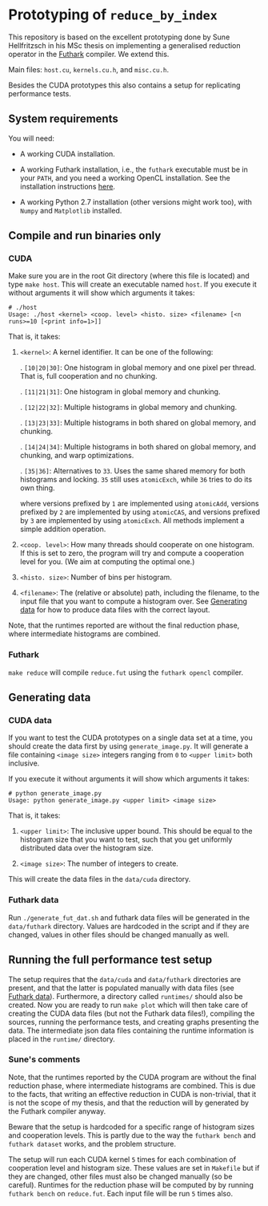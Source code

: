 # Prototyping of `reduce_by_index`

This repository is based on the excellent prototyping done by Sune
Hellfritzsch in his MSc thesis on implementing a generalised reduction
operator in the [Futhark](https://github.com/diku-dk/futhark/)
compiler.  We extend this.

Main files: `host.cu`, `kernels.cu.h`, and `misc.cu.h`.

Besides the CUDA prototypes this also contains a setup for replicating
performance tests.


## System requirements

You will need:

 * A working CUDA installation.

 * A working Futhark installation, i.e., the `futhark` executable must
   be in your `PATH`, and you need a working OpenCL installation.  See
   the installation instructions
   [here](https://futhark.readthedocs.io/en/latest/installation.html).

 * A working Python 2.7 installation (other versions might work too),
   with `Numpy` and `Matplotlib` installed.


## Compile and run binaries only

### CUDA

Make sure you are in the root Git directory (where this file
is located) and type `make host`. This will create an
executable named `host`. If you execute it without arguments
it will show which arguments it takes:

```
# ./host
Usage: ./host <kernel> <coop. level> <histo. size> <filename> [<n runs>=10 [<print info=1>]]
```

That is, it takes:

1. `<kernel>`: A kernel identifier. It can be one of the
following:

    . `[10|20|30]`: One histogram in global memory and one pixel per
    thread. That is, full cooperation and no chunking.

    . `[11|21|31]`: One histogram in global memory and chunking.

    . `[12|22|32]`: Multiple histograms in global memory and chunking.

    . `[13|23|33]`: Multiple histograms in both shared on global
    memory, and chunking.

    . `[14|24|34]`: Multiple histograms in both shared on global
    memory, and chunking, and warp optimizations.

    . `[35|36]`: Alternatives to `33`.  Uses the same shared memory
    for both histograms and locking.  `35` still uses `atomicExch`,
    while `36` tries to do its own thing.

    where versions prefixed by `1` are implemented using
    `atomicAdd`, versions prefixed by `2` are implemented by
    using `atomicCAS`, and versions prefixed by `3` are
    implemented by using `atomicExch`. All methods implement
    a simple addition operation.

2. `<coop. level>`: How many threads should cooperate on one
histogram. If this is set to zero, the program will try and
compute a cooperation level for you. (We aim at computing
the optimal one.)

3. `<histo. size>`: Number of bins per histogram.

4. `<filename>`: The (relative or absolute) path, including
the filename, to the input file that you want to compute a
histogram over. See [Generating data](#generating-data) for
how to produce data files with the correct layout.

Note, that the runtimes reported are without the final reduction
phase, where intermediate histograms are combined.

### Futhark

`make reduce` will compile `reduce.fut` using the
`futhark opencl` compiler.


## Generating data

### CUDA data

If you want to test the CUDA prototypes on a single data set
at a time, you should create the data first by using
`generate_image.py`. It will generate a file containing
`<image size>` integers ranging from `0` to `<upper limit>`
both inclusive.

If you execute it without arguments it will show which
arguments it takes:

```
# python generate_image.py
Usage: python generate_image.py <upper limit> <image size>
```

That is, it takes:

 1. `<upper limit>`: The inclusive upper bound. This should
 be equal to the histogram size that you want to test, such
 that you get uniformly distributed data over the histogram
 size.

 2. `<image size>`: The number of integers to create.

This will create the data files in the `data/cuda`
directory.


### Futhark data

Run `./generate_fut_dat.sh` and futhark data files will be
generated in the `data/futhark` directory. Values are
hardcoded in the script and if they are changed, values in
other files should be changed manually as well.


## Running the full performance test setup

The setup requires that the `data/cuda` and `data/futhark`
directories are present, and that the latter is populated
manually with data files (see [Futhark
data](#futhark-data)). Furthermore, a directory called
`runtimes/` should also be created. Now you are ready to run
`make plot` which will then take care of creating the CUDA
data files (but not the Futhark data files!), compiling the
sources, running the performance tests, and creating graphs
presenting the data. The intermediate json data files
containing the runtime information is placed in the
`runtime/` directory.


### Sune's comments

Note, that the runtimes reported by the CUDA program are
without the final reduction phase, where intermediate
histograms are combined. This is due to the facts, that
writing an effective reduction in CUDA is non-trivial, that
it is not the scope of my thesis, and that the reduction
will by generated by the Futhark compiler anyway.

Beware that the setup is hardcoded for a specific range of
histogram sizes and cooperation levels. This is partly due
to the way the `futhark bench` and `futhark dataset` works,
and the problem structure.

The setup will run each CUDA kernel `5` times for each
combination of cooperation level and histogram size. These
values are set in `Makefile` but if they are changed, other
files must also be changed manually (so be careful).
Runtimes for the reduction phase will be computed by by
running `futhark bench` on `reduce.fut`. Each input file
will be run `5` times also.
